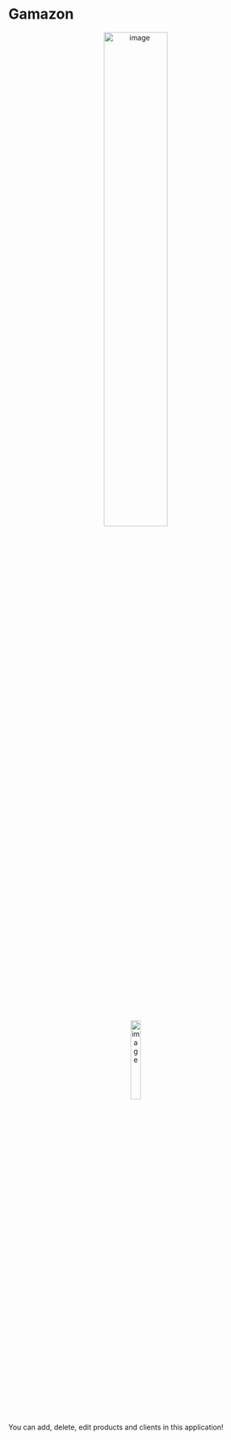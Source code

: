 # Gamazon

<div align="center">
  <img alt="image" src="https://github.com/user-attachments/assets/8663fdf9-df94-4f77-a50c-32808384bbdb" width="50%"/> </br>
  <img alt="image" src="https://github.com/user-attachments/assets/64e7ce6b-54cb-47f3-9165-a13cc4f05435" width="20%"/>
</div>


You can add, delete, edit products and clients in this application!
